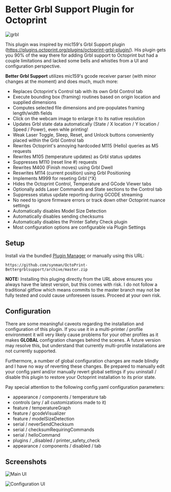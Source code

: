 # Better Grbl Support Plugin for Octoprint

![grbl](https://raw.githubusercontent.com/gnea/gnea-Media/master/Grbl%20Logo/Grbl%20Logo%20250px.png)

This plugin was inspired by mic159's Grbl Support plugin (https://plugins.octoprint.org/plugins/octoprint-grbl-plugin/).  His plugin gets you 90% of the way there for adding Grbl support to Octoprint but had a couple limitations and lacked some bells and whistles from a UI and configuration perspective.

**Better Grbl Support** utilizes mic159's gcode receiver parser (with minor changes at the moment) and does much, much more:

* Replaces Octoprint's Control tab with its own Grbl Control tab
* Execute bounding box (framing) routines based on origin location and supplied dimensions
* Computes selected file dimensions and pre-populates framing length/width fields
* Click on the webcam image to enlarge it to its native resolution
* Updates Grbl state data automatically (State / X location / Y location / Speed / Power), even whle printing!
* Weak Laser Toggle, Sleep, Reset, and Unlock buttons conveniently placed within the Grbl Control tab
* Rewrites Octoprint's annoying hardcoded M115 (Hello) queries as M5 requests
* Rewrites M105 (temperature updates) as Grbl status updates
* Suppresses M110 (reset line #) requests
* Rewrites M400 (Finish moves) using Grbl Dwell
* Reswrites M114 (current position) using Grbl Positioning
* Implements M999 for reseting Grbl (^X)
* Hides the Octoprint Control, Temperature and GCode Viewer tabs
* Optionally adds Laser Commands and State sections to the Control tab
* Suppresses status update reporting during GCODE streaming
* No need to ignore firmware errors or track down other Octoprint nuance settings
* Automatically disables Model Size Detection
* Automatically disables sending checksums
* Automatically disables the Printer Safety Check plugin
* Most configuration options are configurable via Plugin Settings

## Setup

Install via the bundled [Plugin Manager](https://github.com/foosel/OctoPrint/wiki/Plugin:-Plugin-Manager)
or manually using this URL:

    https://github.com/synman/OctoPrint-Bettergrblsupport/archive/master.zip

**NOTE:** Installing this pluging directly from the URL above ensures you always have the latest version, but this comes with risk.  I do not follow a traditional gitflow which means commits to the master branch may not be fully tested and could cause unforeseen issues. Proceed at your own risk.  

## Configuration

There are some meaningful caveots regarding the installation and configuration of this plugin.  If you use it in a multi-printer / profile environment it will very likely cause problems for your other profiles as it makes **GLOBAL** configration changes behind the scenes.  A future version may resolve this, but understand that currently multi-profile installations are not currently supported.

Furthermore, a number of global configuration changes are made blindly and I have no way of reverting these changes.  Be prepared to manually edit your config.yaml and/or manually revert global settings if you uninstall / disable this plugin to restore your Octoprint installation to its prior state.

Pay special attention to the following config.yaml configuration parameters:

* appearance / components / temperature tab
* controls (any / all customizations made to it)
* feature / temperatureGraph
* feature / gcodeVisualizer
* feature / modelSizeDetection
* serial / neverSendChecksum
* serial / checksumRequiringCommands
* serial / helloCommand
* plugins / _disabled / printer_safety_check
* appearance / components / disabled / tab

## Screenshots

![Main UI](https://plugins.octoprint.org/assets/img/plugins/bettergrblsupport/better_grbl_support_main.png)

![Configuration UI](https://plugins.octoprint.org/ssets/img/bettergrblsupport/better_grbl_support_settings.png)
